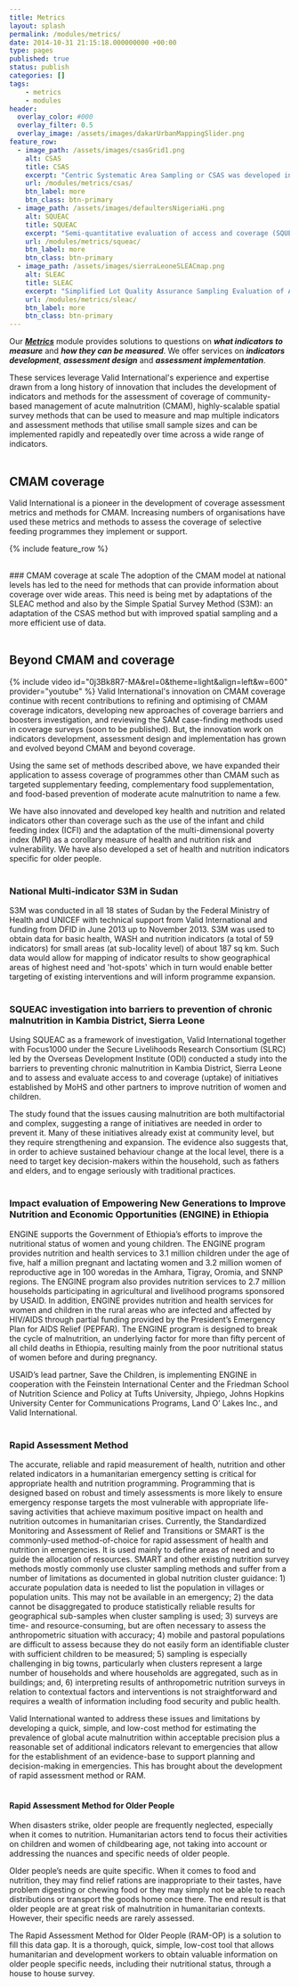 ```yaml
---
title: Metrics
layout: splash
permalink: /modules/metrics/
date: 2014-10-31 21:15:18.000000000 +00:00
type: pages
published: true
status: publish
categories: []
tags:
    - metrics
    - modules
header:
  overlay_color: #000
  overlay_filter: 0.5
  overlay_image: /assets/images/dakarUrbanMappingSlider.png
feature_row:
  - image_path: /assets/images/csasGrid1.png
    alt: CSAS
    title: CSAS
    excerpt: "Centric Systematic Area Sampling or CSAS was developed in 2002 and was initially used to test and reform the community-based therapeutic care or CTC model of service delivery, later referred to as community-based management of acute malnutrition (CMAM) or integrated management of acute malnutrition (IMAM)."
    url: /modules/metrics/csas/
    btn_label: more
    btn_class: btn-primary
  - image_path: /assets/images/defaultersNigeriaHi.png
    alt: SQUEAC
    title: SQUEAC
    excerpt: "Semi-quantitative evaluation of access and coverage (SQUEAC) is a method that provides an in-depth analysis of barriers and boosters to coverage. It is designed for use as a regular service monitoring tool through the intelligent use of routine monitoring data complemented by other relevant data that are collected on a ‘little and often’ basis."
    url: /modules/metrics/squeac/
    btn_label: more
    btn_class: btn-primary
  - image_path: /assets/images/sierraLeoneSLEACmap.png
    alt: SLEAC
    title: SLEAC
    excerpt: "Simplified Lot Quality Assurance Sampling Evaluation of Access and Coverage or SLEAC is a rapid low-resource survey method that classifies coverage at the service delivery unit (SDU) level. The advantage of this approach is that relatively small sample sizes are required."
    url: /modules/metrics/sleac/
    btn_label: more
    btn_class: btn-primary
---
```


Our ***[Metrics](https://validmeasures.github.io/modules/metrics/)*** module provides solutions to questions on ***what indicators to measure*** and ***how they can be measured***. We offer services on ***indicators development***, ***assessment design*** and ***assessment implementation***.

These services leverage Valid International's experience and expertise drawn from a long history of innovation that includes the development of indicators and methods for the assessment of coverage of community-based management of acute malnutrition (CMAM), highly-scalable spatial survey methods that can be used to measure and map multiple indicators and assessment methods that utilise small sample sizes and can be implemented rapidly and repeatedly over time across a wide range of indicators.<br/><br/>

## CMAM coverage
Valid International is a pioneer in the development of coverage assessment metrics and methods for CMAM. Increasing numbers of organisations have used these metrics and methods to assess the coverage of selective feeding programmes they implement or support.


{% include feature_row %}

<br/>
### CMAM coverage at scale
The adoption of the CMAM model at national levels has led to the need for methods that can provide information about coverage over wide areas. This need is being met by adaptations of the SLEAC method and also by the Simple Spatial Survey Method (S3M): an adaptation of the CSAS method but with improved spatial sampling and a more efficient use of data.<br/><br/>

## Beyond CMAM and coverage
{% include video id="0j3Bk8R7-MA&rel=0&theme=light&align=left&w=600" provider="youtube" %}
Valid International's innovation on CMAM coverage continue with recent contributions to refining and optimising of CMAM coverage indicators, developing new approaches of coverage barriers and boosters investigation, and reviewing the SAM case-finding methods used in coverage surveys (soon to be published). But, the innovation work on indicators development, assessment design and implementation has grown and evolved beyond CMAM and beyond coverage.

Using the same set of methods described above, we have expanded their application to assess coverage of programmes other than CMAM such as targeted supplementary feeding, complementary food supplementation, and food-based prevention of moderate acute malnutrition to name a few.

We have also innovated and developed key health and nutrition and related indicators other than coverage such as the use of the infant and child feeding index (ICFI) and the adaptation of the multi-dimensional poverty index (MPI) as a corollary measure of health and nutrition risk and vulnerability. We have also developed a set of health and nutrition indicators specific for older people.<br/><br/>

### National Multi-indicator S3M in Sudan
S3M was conducted in all 18 states of Sudan by the Federal Ministry of Health and UNICEF with technical support from Valid International and funding from DFID in June 2013 up to November 2013. S3M was used to obtain data for basic health, WASH and nutrition indicators (a total of 59 indicators) for small areas (at sub-locality level) of about 187 sq km. Such data would allow for mapping of indicator results to show geographical areas of highest need and 'hot-spots' which in turn would enable better targeting of existing interventions and will inform programme expansion.<br/><br/>

### SQUEAC investigation into barriers to prevention of chronic malnutrition in Kambia District, Sierra Leone
Using SQUEAC as a framework of investigation, Valid International together with Focus1000 under the Secure Livelihoods Research Consortium (SLRC) led by the Overseas Development Institute (ODI) conducted a study into the barriers to preventing chronic malnutrition in Kambia District, Sierra Leone and to assess and evaluate access to and coverage (uptake) of initiatives established by MoHS and other partners to improve nutrition of women and children.

The study found that the issues causing malnutrition are both multifactorial and complex, suggesting a range of initiatives are needed in order to prevent it. Many of these initiatives already exist at community level, but they require strengthening and expansion. The evidence also suggests that, in order to achieve sustained behaviour change at the local level, there is a need to target key decision-makers within the household, such as fathers and elders, and to engage seriously with traditional practices.<br/><br/>

### Impact evaluation of Empowering New Generations to Improve Nutrition and Economic Opportunities (ENGINE) in Ethiopia
ENGINE supports the Government of Ethiopia’s efforts to improve the nutritional status of women and young children. The ENGINE program provides nutrition and health services to 3.1 million children under the age of five, half a million pregnant and lactating women and 3.2 million women of reproductive age in 100 woredas in the Amhara, Tigray, Oromia, and SNNP regions. The ENGINE program also provides nutrition services to 2.7 million households participating in agricultural and livelihood programs sponsored by USAID. In addition, ENGINE provides nutrition and health services for women and children in the rural areas who are infected and affected by HIV/AIDS through partial funding provided by the President’s Emergency Plan for AIDS Relief (PEPFAR). The ENGINE program is designed to break the cycle of malnutrition, an underlying factor for more than fifty percent of all child deaths in Ethiopia, resulting mainly from the poor nutritional status of women before and during pregnancy.

USAID’s lead partner, Save the Children, is implementing ENGINE in cooperation with the Feinstein International Center and the Friedman School of Nutrition Science and Policy at Tufts University, Jhpiego, Johns Hopkins University Center for Communications Programs, Land O’ Lakes Inc., and Valid International.<br/><br/>

### Rapid Assessment Method
The accurate, reliable and rapid measurement of health, nutrition and other related indicators in a humanitarian emergency setting is critical for appropriate health and nutrition programming. Programming that is designed based on robust and timely assessments is more likely to ensure emergency response targets the most vulnerable with appropriate life-saving activities that achieve maximum positive impact on health and nutrition outcomes in humanitarian crises. Currently, the Standardized Monitoring and Assessment of Relief and Transitions or SMART is the commonly-used method-of-choice for rapid assessment of health and nutrition in emergencies. It is used mainly to define areas of need and to guide the allocation of resources. SMART and other existing nutrition survey methods mostly commonly use cluster sampling methods and suffer from a number of limitations as documented in global nutrition cluster guidance: 1) accurate population data is needed to list the population in villages or population units. This may not be available in an emergency; 2) the data cannot be disaggregated to produce statistically reliable results for geographical sub-samples when cluster sampling is used; 3) surveys are time- and resource-consuming, but are often necessary to assess the anthropometric situation with accuracy; 4) mobile and pastoral populations are difficult to assess because they do not easily form an identifiable cluster with sufficient children to be measured; 5) sampling is especially challenging in big towns, particularly when clusters represent a large number of households and where households are aggregated, such as in buildings; and, 6) interpreting results of anthropometric nutrition surveys in relation to contextual factors and interventions is not straightforward and requires a wealth of information including food security and public health.

Valid International wanted to address these issues and limitations by developing a quick, simple, and low-cost method for estimating the prevalence of global acute malnutrition within acceptable precision plus a reasonable set of additional indicators relevant to emergencies that allow for the establishment of an evidence-base to support planning and decision-making in emergencies. This has brought about the development of rapid assessment method or RAM.<br/><br/>
 

#### Rapid Assessment Method for Older People
When disasters strike, older people are frequently neglected, especially when it comes to nutrition. Humanitarian actors tend to focus their activities on children and women of childbearing age, not taking into account or addressing the nuances and specific needs of older people.

Older people’s needs are quite specific. When it comes to food and nutrition, they may find relief rations are inappropriate to their tastes, have problem digesting or chewing food or they may simply not be able to reach distributions or transport the goods home once there. The end result is that older people are at great risk of malnutrition in humanitarian contexts. However, their specific needs are rarely assessed.

The Rapid Assessment Method for Older People (RAM-OP) is a solution to fill this data gap. It is a thorough, quick, simple, low-cost tool that allows humanitarian and development workers to obtain valuable information on older people specific needs, including their nutritional status, through a house to house survey.<br/><br/>


